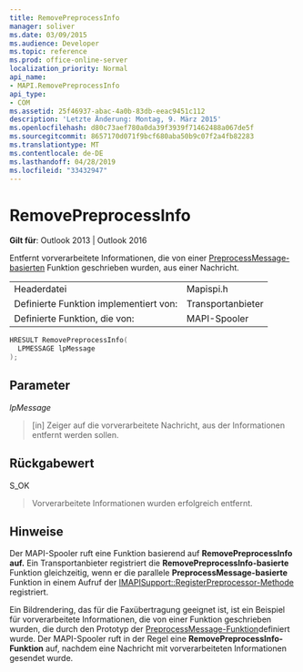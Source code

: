 ```yaml
---
title: RemovePreprocessInfo
manager: soliver
ms.date: 03/09/2015
ms.audience: Developer
ms.topic: reference
ms.prod: office-online-server
localization_priority: Normal
api_name:
- MAPI.RemovePreprocessInfo
api_type:
- COM
ms.assetid: 25f46937-abac-4a0b-83db-eeac9451c112
description: 'Letzte Änderung: Montag, 9. März 2015'
ms.openlocfilehash: d80c73aef780a0da39f3939f71462488a067de5f
ms.sourcegitcommit: 8657170d071f9bcf680aba50b9c07f2a4fb82283
ms.translationtype: MT
ms.contentlocale: de-DE
ms.lasthandoff: 04/28/2019
ms.locfileid: "33432947"
---
```

# <a name="removepreprocessinfo"></a>RemovePreprocessInfo

  
  
**Gilt für**: Outlook 2013 | Outlook 2016 
  
Entfernt vorverarbeitete Informationen, die von einer [PreprocessMessage-basierten](preprocessmessage.md) Funktion geschrieben wurden, aus einer Nachricht. 
  
|||
|:-----|:-----|
|Headerdatei  <br/> |Mapispi.h  <br/> |
|Definierte Funktion implementiert von:  <br/> |Transportanbieter  <br/> |
|Definierte Funktion, die von:  <br/> |MAPI-Spooler  <br/> |
   
```cpp
HRESULT RemovePreprocessInfo(
  LPMESSAGE lpMessage
);
```

## <a name="parameters"></a>Parameter

 _lpMessage_
  
> [in] Zeiger auf die vorverarbeitete Nachricht, aus der Informationen entfernt werden sollen.
    
## <a name="return-value"></a>Rückgabewert

S_OK
  
> Vorverarbeitete Informationen wurden erfolgreich entfernt.
    
## <a name="remarks"></a>Hinweise

Der MAPI-Spooler ruft eine Funktion basierend auf **RemovePreprocessInfo auf.** Ein Transportanbieter registriert die **RemovePreprocessInfo-basierte** Funktion gleichzeitig, wenn er die parallele **PreprocessMessage-basierte** Funktion in einem Aufruf der [IMAPISupport::RegisterPreprocessor-Methode](imapisupport-registerpreprocessor.md) registriert. 
  
Ein Bildrendering, das für die Faxübertragung geeignet ist, ist ein Beispiel für vorverarbeitete Informationen, die von einer Funktion geschrieben wurden, die durch den Prototyp der [PreprocessMessage-Funktion](preprocessmessage.md)definiert wurde. Der MAPI-Spooler ruft in der Regel eine **RemovePreprocessInfo-Funktion** auf, nachdem eine Nachricht mit vorverarbeiteten Informationen gesendet wurde. 
  

